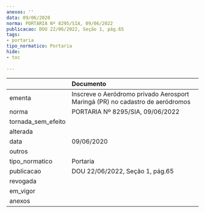 ```yaml
---
anexos: ''
data: 09/06/2020
norma: PORTARIA Nº 8295/SIA, 09/06/2022
publicacao: DOU 22/06/2022, Seção 1, pág.65
tags:
- portaria
tipo_normatico: Portaria
hide: 
- toc 
 
---
```


|                    | Documento                                                                     |
|:-------------------|:------------------------------------------------------------------------------|
| ementa             | Inscreve o Aeródromo privado Aerosport Maringá (PR) no cadastro de aeródromos |
| norma              | PORTARIA Nº 8295/SIA, 09/06/2022                                              |
| tornada_sem_efeito |                                                                               |
| alterada           |                                                                               |
| data               | 09/06/2020                                                                    |
| outros             |                                                                               |
| tipo_normatico     | Portaria                                                                      |
| publicacao         | DOU 22/06/2022, Seção 1, pág.65                                               |
| revogada           |                                                                               |
| em_vigor           |                                                                               |
| anexos             |                                                                               |